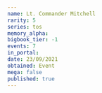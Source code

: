 ```yaml
---
name: Lt. Commander Mitchell
rarity: 5
series: tos
memory_alpha:
bigbook_tier: -1
events: 7
in_portal:
date: 23/09/2021
obtained: Event
mega: false
published: true
---
```



